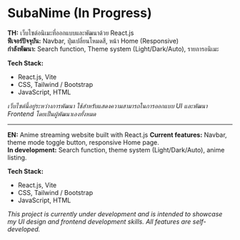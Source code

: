 # SubaNime (In Progress)

**TH:**
เว็บไซต์อนิเมะที่ออกแบบและพัฒนาด้วย React.js  
**ฟีเจอร์ปัจจุบัน:** Navbar, ปุ่มเปลี่ยนโหมดสี, หน้า Home (Responsive)  
**กำลังพัฒนา:** Search function, Theme system (Light/Dark/Auto), รายการอนิเมะ

**Tech Stack:**  
- React.js, Vite  
- CSS, Tailwind / Bootstrap  
- JavaScript, HTML

*เว็บไซต์นี้อยู่ระหว่างการพัฒนา ใช้สำหรับแสดงความสามารถในการออกแบบ UI และพัฒนา Frontend โดยเป็นผู้พัฒนาเองทั้งหมด*

---

**EN:**
Anime streaming website built with React.js
**Current features:** Navbar, theme mode toggle button, responsive Home page.  
**In development:** Search function, theme system (Light/Dark/Auto), anime listing.

**Tech Stack:**  
- React.js, Vite  
- CSS, Tailwind / Bootstrap  
- JavaScript, HTML

*This project is currently under development and is intended to showcase my UI design and frontend development skills. All features are self-developed.*
